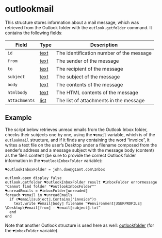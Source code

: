 # outlookmail

This structure stores information about a mail message, which was retrieved from the Outlook folder with the `outlook.getfolder` command. It contains the following fields:

| Field         | Type                                                        | Description                              |
| ------------- | ----------------------------------------------------------- | ---------------------------------------- |
| `id`          | [text](G1ANT.Language/G1ANT.Language/Structures/TextStructure.md) | The identification number of the message |
| `from`        | [text](G1ANT.Language/G1ANT.Language/Structures/TextStructure.md) | The sender of the message                |
| `to`          | [text](G1ANT.Language/G1ANT.Language/Structures/TextStructure.md) | The recipient of the message             |
| `subject`     | [text](G1ANT.Language/G1ANT.Language/Structures/TextStructure.md) | The subject of the message               |
| `body`        | [text](G1ANT.Language/G1ANT.Language/Structures/TextStructure.md) | The contents of the message              |
| `htmlbody`    | [text](G1ANT.Language/G1ANT.Language/Structures/TextStructure.md) | The HTML contents of the message         |
| `attachments` | [list](G1ANT.Language/G1ANT.Language/Structures/ListStructure.md) | The list of attachments in the message   |

## Example

The script below retrieves unread emails from the Outlook Inbox folder, checks their subjects one by one, using the `♥email` variable, which is of the `outlookmail` structure, and if it finds any containing the word “invoice”, it writes a text file on the user’s Desktop under a filename composed from the sender’s address and a message subject with the message body (content) as the file’s content (be sure to provide the correct Outlook folder information in the `♥outlookInboxFolder` variable):

```G1ANT
♥outlookInboxFolder = john.doe@g1ant.com\Inbox

outlook.open display false
outlook.getfolder ♥outlookInboxFolder result ♥inboxFolder errormessage ‴Cannot find folder "♥outlookInboxFolder"‴
♥unreadEmails = ♥inboxFolder⟦unreaded⟧
foreach ♥email in ♥unreadEmails
  if ⊂♥email⟦subject⟧.Contains("invoice")⊃
    text.write ♥email⟦body⟧ filename ‴♥environment⟦USERPROFILE⟧\Desktop\♥email⟦from⟧ - ♥email⟦subject⟧.txt‴
  end
end
```

Note that another Outlook structure is used here as well: [outlookfolder](outlookfolderstructure.md) (for the `♥inboxFolder` variable).
